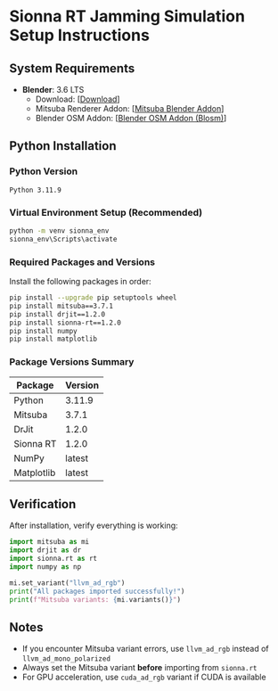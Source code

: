 # Sionna RT Jamming Simulation Setup Instructions

## System Requirements

- **Blender**: 3.6 LTS
  - Download: [[Download](https://www.blender.org/download/releases/3-6/)]
  - Mitsuba Renderer Addon: [[Mitsuba Blender Addon](https://github.com/mitsuba-renderer/mitsuba-blender)]
  - Blender OSM Addon: [[Blender OSM Addon (Blosm)](https://github.com/vvoovv/blosm?tab=readme-ov-file)]

## Python Installation

### Python Version
```
Python 3.11.9
```

### Virtual Environment Setup (Recommended)
```bash
python -m venv sionna_env
sionna_env\Scripts\activate
```

### Required Packages and Versions

Install the following packages in order:

```bash
pip install --upgrade pip setuptools wheel
pip install mitsuba==3.7.1
pip install drjit==1.2.0
pip install sionna-rt==1.2.0
pip install numpy
pip install matplotlib
```

### Package Versions Summary
| Package | Version |
|---------|---------|
| Python | 3.11.9 |
| Mitsuba | 3.7.1 |
| DrJit | 1.2.0 |
| Sionna RT | 1.2.0 |
| NumPy | latest |
| Matplotlib | latest |

## Verification

After installation, verify everything is working:

```python
import mitsuba as mi
import drjit as dr
import sionna.rt as rt
import numpy as np

mi.set_variant("llvm_ad_rgb")
print("All packages imported successfully!")
print(f"Mitsuba variants: {mi.variants()}")
```

## Notes

- If you encounter Mitsuba variant errors, use `llvm_ad_rgb` instead of `llvm_ad_mono_polarized`
- Always set the Mitsuba variant **before** importing from `sionna.rt`
- For GPU acceleration, use `cuda_ad_rgb` variant if CUDA is available